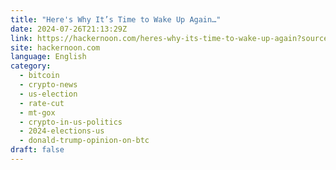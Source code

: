 ```yaml
---
title: "Here's Why It’s Time to Wake Up Again…"
date: 2024-07-26T21:13:29Z
link: https://hackernoon.com/heres-why-its-time-to-wake-up-again?source=rss&utm_medium=RSS&utm_source=news.12bit.vn
site: hackernoon.com
language: English
category:
  - bitcoin
  - crypto-news
  - us-election
  - rate-cut
  - mt-gox
  - crypto-in-us-politics
  - 2024-elections-us
  - donald-trump-opinion-on-btc
draft: false
---
```

